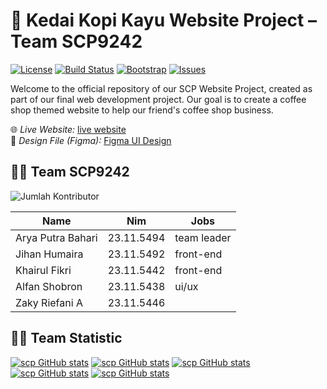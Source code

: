# 🚨 Kedai Kopi Kayu Website Project – Team SCP9242

[![License](https://img.shields.io/badge/License-MIT-blue.svg)](https://opensource.org/licenses/MIT)
[![Build Status](https://img.shields.io/github/workflow/status/shitodcy/scp/CI)](https://github.com/shitodcy/scp/actions)
[![Bootstrap](https://img.shields.io/badge/Bootstrap-5-blue.svg)](https://getbootstrap.com/)
[![Issues](https://img.shields.io/github/issues/shitodcy/scp.svg)](https://github.com/shitodcy/scp/issues)

Welcome to the official repository of our SCP Website Project, created as part of our final web development project. Our goal is to create a coffee shop themed website to help our friend's coffee shop business.

🌐 *Live Website:* [live website](https://kedaikopikayu.my.id)  
🎨 *Design File (Figma):* [Figma UI Design](https://www.figma.com/design/6TeGhqC5ziwJRAnjLeYhn1/Projek-SCP?node-id=0-1&t=xaRu7TMMZPdRlwaN-1)

## 🧑‍💻 Team SCP9242
![Jumlah Kontributor](https://img.shields.io/github/contributors/shitodcy/scp)


| Name               | Nim         |    Jobs     |
|--------------------|-------------|-------------|
| Arya Putra Bahari  | 23.11.5494  |  team leader|
| Jihan Humaira      | 23.11.5492  |  front-end  |
| Khairul Fikri      | 23.11.5442  |  front-end  |
| Alfan Shobron      | 23.11.5438  |   ui/ux     |
| Zaky Riefani A     | 23.11.5446  |             |

## 🧑‍💻 Team Statistic


[![scp GitHub stats](https://github-readme-stats.vercel.app/api?username=shitodcy&include_all_commits=true&theme=dracula)](https://github.com/shitodcy/scp)
[![scp GitHub stats](https://github-readme-stats.vercel.app/api?username=JihanPaperwork&include_all_commits=true&theme=dracula)](https://github.com/shitodcy/scp)
[![scp GitHub stats](https://github-readme-stats.vercel.app/api?username=Iruru21&include_all_commits=true&theme=dracula)](https://github.com/shitodcy/scp)
[![scp GitHub stats](https://github-readme-stats.vercel.app/api?username=alfan-droid&include_all_commits=true&theme=dracula)](https://github.com/shitodcy/scp)
[![scp GitHub stats](https://github-readme-stats.vercel.app/api?username=fanns313&include_all_commits=true&theme=dracula)](https://github.com/shitodcy/scp)
